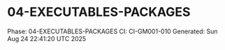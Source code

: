 # 04-EXECUTABLES-PACKAGES
Phase: 04-EXECUTABLES-PACKAGES
CI: CI-GM001-010
Generated: Sun Aug 24 22:41:20 UTC 2025
